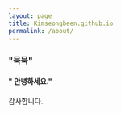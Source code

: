 ```yaml
---
layout: page
title: Kimseongbeen.github.io
permalink: /about/
---
```


### "묵묵"

#### " 안녕하세요."

감사합니다.

